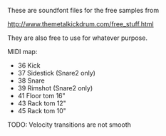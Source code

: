 These are soundfont files for the free samples from 

http://www.themetalkickdrum.com/free_stuff.html

They are also free to use for whatever purpose.

MIDI map:

- 36 Kick
- 37 Sidestick (Snare2 only)
- 38 Snare
- 39 Rimshot (Snare2 only)
- 41 Floor tom 16"
- 43 Rack tom 12"
- 45 Rack tom 10"

TODO: Velocity transitions are not smooth
